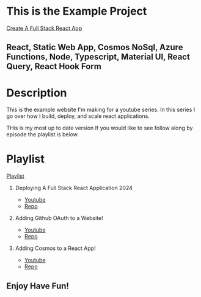# This is the Example Project

[Create A Full Stack React App](https://www.youtube.com/playlist?list=PLc8l5IHTl23oBj8ojaDRABe_CGe_adt15)
## React, Static Web App, Cosmos NoSql, Azure Functions, Node, Typescript, Material UI, React Query, React Hook Form


# Description
This is the example website I'm making for a youtube series. In this series I go over how I build, deploy, and scale react applications. 

THis is my most up to date version If you would like to see follow along by episode the playlist is below.


# Playlist
[Playlist](https://www.youtube.com/playlist?list=PLc8l5IHTl23oBj8ojaDRABe_CGe_adt15)
1. Deploying A Full Stack React Application 2024
    - [Youtube](https://youtu.be/fOGIh13EZT0)
    - [Repo](https://github.com/thecasualcoderguy/example_project_deploy)

2. Adding Github OAuth to a Website!
    - [Youtube](https://youtu.be/zzha3FnhvsI)
    - [Repo](https://github.com/thecasualcoderguy/example_swa_github_auth)

3. Adding Cosmos to a React App!
    - [Youtube]()
    - [Repo](https://github.com/thecasualcoderguy/example_add_cosmosdb)


## Enjoy Have Fun!


